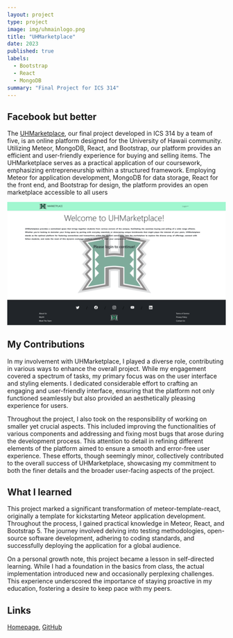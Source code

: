 ```yaml
---
layout: project
type: project
image: img/uhmainlogo.png
title: "UHMarketplace"
date: 2023
published: true
labels:
  - Bootstrap
  - React
  - MongoDB
summary: "Final Project for ICS 314"
---
```


## Facebook but better
The <a href="https://uhmarketplace.com">UHMarketplace</a>, our final project developed in ICS 314 by a team of five, is an online platform designed for the University of Hawaii community. Utilizing Meteor, MongoDB, React, and Bootstrap, our platform provides an efficient and user-friendly experience for buying and selling items. The UHMarketplace serves as a practical application of our coursework, emphasizing entrepreneurship within a structured framework. Employing Meteor for application development, MongoDB for data storage, React for the front end, and Bootstrap for design, the platform provides an open marketplace accessible to all users

<div class="container">
  <div class="row text-center p-4">
    <div class="col-md-3">
      <img width="600px" class="img-thumbnail rounded float-start pe-4" src="../img/uhmarket.png">
    </div>
  </div>
</div>

## My Contributions
In my involvement with UHMarketplace, I played a diverse role, contributing in various ways to enhance the overall project. While my engagement covered a spectrum of tasks, my primary focus was on the user interface and styling elements. I dedicated considerable effort to crafting an engaging and user-friendly interface, ensuring that the platform not only functioned seamlessly but also provided an aesthetically pleasing experience for users.

Throughout the project, I also took on the responsibility of working on smaller yet crucial aspects. This included improving the functionalities of various components and addressing and fixing most bugs that arose during the development process. This attention to detail in refining different elements of the platform aimed to ensure a smooth and error-free user experience. These efforts, though seemingly minor, collectively contributed to the overall success of UHMarketplace, showcasing my commitment to both the finer details and the broader user-facing aspects of the project.

## What I learned
This project marked a significant transformation of meteor-template-react, originally a template for kickstarting Meteor application development. Throughout the process, I gained practical knowledge in Meteor, React, and Bootstrap 5. The journey involved delving into testing methodologies, open-source software development, adhering to coding standards, and successfully deploying the application for a global audience.

On a personal growth note, this project became a lesson in self-directed learning. While I had a foundation in the basics from class, the actual implementation introduced new and occasionally perplexing challenges. This experience underscored the importance of staying proactive in my education, fostering a desire to keep pace with my peers.

## Links
<a href="https://the-manoa-marketplace.github.io/uh-marketplace.github.io/">Homepage</a>, <a href="https://github.com/the-manoa-marketplace/the-real-manoa-marketplace">GitHub</a>
